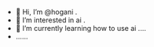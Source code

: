 - 👋 Hi, I’m @hogani .
- 👀 I’m interested in ai .
- 🌱 I’m currently learning how to use ai ....
- ......
  

<!---
hogani/hogani is a ✨ special ✨ repository because its `README.md` (this file) appears on your GitHub profile.
You can click the Preview link to take a look at your changes.
--->
